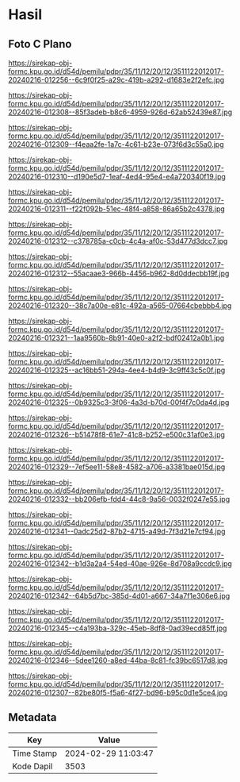 # Hasil

## Foto C Plano

https://sirekap-obj-formc.kpu.go.id/d54d/pemilu/pdpr/35/11/12/20/12/3511122012017-20240216-012256--6c9f0f25-a29c-419b-a292-d1683e2f2efc.jpg

https://sirekap-obj-formc.kpu.go.id/d54d/pemilu/pdpr/35/11/12/20/12/3511122012017-20240216-012308--85f3adeb-b8c6-4959-926d-62ab52439e87.jpg

https://sirekap-obj-formc.kpu.go.id/d54d/pemilu/pdpr/35/11/12/20/12/3511122012017-20240216-012309--f4eaa2fe-1a7c-4c61-b23e-073f6d3c55a0.jpg

https://sirekap-obj-formc.kpu.go.id/d54d/pemilu/pdpr/35/11/12/20/12/3511122012017-20240216-012310--d190e5d7-1eaf-4ed4-95e4-e4a720340f19.jpg

https://sirekap-obj-formc.kpu.go.id/d54d/pemilu/pdpr/35/11/12/20/12/3511122012017-20240216-012311--f22f092b-51ec-48f4-a858-86a65b2c4378.jpg

https://sirekap-obj-formc.kpu.go.id/d54d/pemilu/pdpr/35/11/12/20/12/3511122012017-20240216-012312--c378785a-c0cb-4c4a-af0c-53d477d3dcc7.jpg

https://sirekap-obj-formc.kpu.go.id/d54d/pemilu/pdpr/35/11/12/20/12/3511122012017-20240216-012312--55acaae3-966b-4456-b962-8d0ddecbb19f.jpg

https://sirekap-obj-formc.kpu.go.id/d54d/pemilu/pdpr/35/11/12/20/12/3511122012017-20240216-012320--38c7a00e-e81c-492a-a565-07664cbebbb4.jpg

https://sirekap-obj-formc.kpu.go.id/d54d/pemilu/pdpr/35/11/12/20/12/3511122012017-20240216-012321--1aa9560b-8b91-40e0-a2f2-bdf02412a0b1.jpg

https://sirekap-obj-formc.kpu.go.id/d54d/pemilu/pdpr/35/11/12/20/12/3511122012017-20240216-012325--ac16bb51-294a-4ee4-b4d9-3c9ff43c5c0f.jpg

https://sirekap-obj-formc.kpu.go.id/d54d/pemilu/pdpr/35/11/12/20/12/3511122012017-20240216-012325--0b9325c3-3f06-4a3d-b70d-00f4f7c0da4d.jpg

https://sirekap-obj-formc.kpu.go.id/d54d/pemilu/pdpr/35/11/12/20/12/3511122012017-20240216-012326--b51478f8-61e7-41c8-b252-e500c31af0e3.jpg

https://sirekap-obj-formc.kpu.go.id/d54d/pemilu/pdpr/35/11/12/20/12/3511122012017-20240216-012329--7ef5ee11-58e8-4582-a706-a3381bae015d.jpg

https://sirekap-obj-formc.kpu.go.id/d54d/pemilu/pdpr/35/11/12/20/12/3511122012017-20240216-012332--bb206efb-fdd4-44c8-9a56-0032f0247e55.jpg

https://sirekap-obj-formc.kpu.go.id/d54d/pemilu/pdpr/35/11/12/20/12/3511122012017-20240216-012341--0adc25d2-87b2-4715-a49d-7f3d21e7cf94.jpg

https://sirekap-obj-formc.kpu.go.id/d54d/pemilu/pdpr/35/11/12/20/12/3511122012017-20240216-012342--b1d3a2a4-54ed-40ae-926e-8d708a9ccdc9.jpg

https://sirekap-obj-formc.kpu.go.id/d54d/pemilu/pdpr/35/11/12/20/12/3511122012017-20240216-012342--64b5d7bc-385d-4d01-a667-34a7f1e306e6.jpg

https://sirekap-obj-formc.kpu.go.id/d54d/pemilu/pdpr/35/11/12/20/12/3511122012017-20240216-012345--c4a193ba-329c-45eb-8df8-0ad39ecd85ff.jpg

https://sirekap-obj-formc.kpu.go.id/d54d/pemilu/pdpr/35/11/12/20/12/3511122012017-20240216-012346--5dee1260-a8ed-44ba-8c81-fc39bc6517d8.jpg

https://sirekap-obj-formc.kpu.go.id/d54d/pemilu/pdpr/35/11/12/20/12/3511122012017-20240216-012307--82be80f5-f5a6-4f27-bd96-b95c0d1e5ce4.jpg


## Metadata

| Key        | Value               |
| ---------- | ------------------- |
| Time Stamp | 2024-02-29 11:03:47 |
| Kode Dapil | 3503                |



